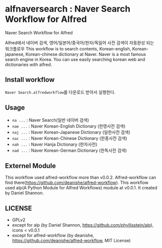 alfnaversearch : Naver Search Workflow for Alfred
==============

Naver Search Workflow for Alfred

Alfred에서 네이버 검색, 영어/일본어/중국어/한자/독일어 사전 검색이 자동완성 되는 워크플로우
This workflow is to search contents, Korean-english, Korean-japanese, Korean-chinese dictionary at Naver. Naver is a most famous search engine in Korea.
You can use easily searching korean web and dictionaries with alfred.

Install workflow
--------------
 `Naver Search.alfredworkflow`를 다운로드 받아서 실행한다.

Usage
--------------
* `na ...`  : Naver Search(일반 네이버 검색)
* `nae ...` : Naver Korean-English Dictionary (한영사전 검색)
* `naj ...` : Naver Korean-Japanese Dictionary (일한사전 검색)
* `nac ...` : Naver Korean-Chinese Dictionary (한중사전 검색)
* `nah ...` : Naver Hanja Dictionary (한자사전)
* `nad ...` : Naver Korean-German Dictionary (한독사전 검색)


Externel Module
--------------
 This workflow used alfred-workflow more than v0.0.2. Alfred-workflow can find there(https://github.com/deanishe/alfred-workflow).
 This workflow used alp(A Python Module for Alfred Workflows) module at v0.0.1. It created by Daniel Shannon. 

LICENSE
--------------
 - GPLv2
 - except for alp (by Daniel Shannon, https://github.com/phyllisstein/alp), icons < v0.0.1
 - except for alfred-workflow (by deanishe, https://github.com/deanishe/alfred-workflow, MIT License)